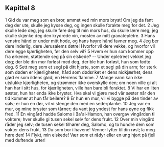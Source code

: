 ## Kapittel 8

1 Gid du var meg som en bror, ammet ved min mors bryst! Om jeg da fant deg der ute, skulle jeg kysse deg, og ingen skulle forakte meg for det. 
2 Jeg skulle lede deg, jeg skulle føre deg til min mors hus, du skulle lære meg; jeg skulle skjenke deg den krydrede vin, mosten av mitt granatepletre. 
3 Hans venstre hånd er under mitt hode, og hans høyre hånd favner meg. 
4 Jeg ber dere inderlig, dere Jerusalems døtre! Hvorfor vil dere vekke, og hvorfor vil dere egge kjærligheten, før den selv vil? 
5 Hvem er hun som kommer opp fra ørkenen, støttende seg på sin elskede? -- Under epletreet vekket jeg deg; der ble din mor forløst med deg, der ble hun forløst, hun som fødte deg. 
6 Sett meg som et segl på ditt hjerte, som et segl på din arm; for sterk som døden er kjærligheten, hård som dødsriket er dens nidkjærhet; dens glød er som ildens glød, en Herrens flamme. 
7 Mange vann kan ikke utslukke kjærligheten, og strømmer ikke overskylle den; om noen ville gi alt han har i sitt hus, for kjærligheten, ville han bare bli foraktet. 
8 Vi har en liten søster, hun har enda ikke bryster. Hva skal vi gjøre med vår søster når den tid kommer at hun får beilere? 
9 Er hun en mur, vil vi bygge på den tinder av sølv; er hun en dør, vil vi stenge den med en sederplanke. 
10 Jeg var en mur, og mine bryster som tårner; da vant jeg yndest for hans øyne og fikk fred. 
11 En vingård hadde Salomo i Ba'al-Hamon, han overgav vingården til voktere; hver skulle gi tusen sekel sølv for dens frukt. 
12 Over min vingård råder jeg selv; de tusen sekel tilhører deg, Salomo, og to hundre dem som vokter dens frukt. 
13 Du som bor i havene! Venner lytter til din røst; la meg høre den! 
14 Flykt, min elskede! Vær som et rådyr eller en ung hjort på fjell med duftende urter!